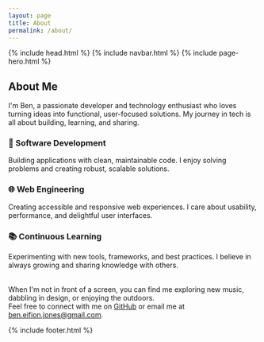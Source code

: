 ```yaml
---
layout: page
title: About
permalink: /about/
---
```


{% include head.html %}
{% include navbar.html %}
{% include page-hero.html %}

<main class="page-content-container">
  <section class="home-section intro-section reveal">
    <h2>About Me</h2>
    <div class="about-container">
      <div class="about-text">
        <p class="about-intro">I'm Ben, a passionate developer and technology enthusiast who loves turning ideas into functional, user-focused solutions. My journey in tech is all about building, learning, and sharing.</p>
        <div class="expertise-grid">
          <div class="expertise-item">
            <h3>🔨 Software Development</h3>
            <p>Building applications with clean, maintainable code. I enjoy solving problems and creating robust, scalable solutions.</p>
          </div>
          <div class="expertise-item">
            <h3>🌐 Web Engineering</h3>
            <p>Creating accessible and responsive web experiences. I care about usability, performance, and delightful user interfaces.</p>
          </div>
          <div class="expertise-item">
            <h3>📚 Continuous Learning</h3>
            <p>Experimenting with new tools, frameworks, and best practices. I believe in always growing and sharing knowledge with others.</p>
          </div>
        </div>
        <p style="margin-top:2rem;">When I'm not in front of a screen, you can find me exploring new music, dabbling in design, or enjoying the outdoors.<br>
        Feel free to connect with me on <a href="https://github.com/beneii" target="_blank">GitHub</a> or email me at <a href="mailto:ben.eifion.jones@gmail.com">ben.eifion.jones@gmail.com</a>.</p>
      </div>
    </div>
  </section>
</main>

<script src="{{ '/assets/js/nav-scroll.js' | relative_url }}" defer></script>
<script src="{{ '/assets/js/scroll-reveal.js' | relative_url }}" defer></script>

{% include footer.html %} 